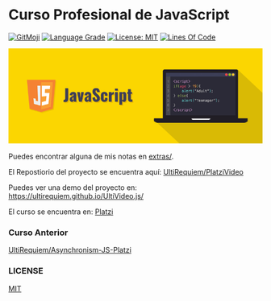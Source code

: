 # Curso Profesional de JavaScript

[![GitMoji](https://img.shields.io/badge/gitmoji-%20😜-FFDD67.svg)](https://gitmoji.dev)
[![Language Grade](https://img.shields.io/lgtm/grade/javascript/g/UltiRequiem/Professional-JavaScript-Platzi.svg?logo=lgtm&logoWidth=18)](https://lgtm.com/projects/g/UltiRequiem/Professional-JavaScript-Platzi/context:javascript)
[![License: MIT](https://img.shields.io/badge/License-MIT-blue.svg)](https://opensource.org/licenses/MIT)
[![Lines Of Code](https://img.shields.io/tokei/lines/github.com/UltiRequiem/Professional-JavaScript-Platzi?color=blue&label=Total%20Lines)](https://github.com/UltiRequiem/Professional-JavaScript-Platzi)

![Image](./extras/img/wall.png)

Puedes encontrar alguna de mis notas en [extras/](./extras).

El Repostiorio del proyecto se encuentra aquí:
[UltiRequiem/PlatziVideo](https://github.com/UltiRequiem/PlatziVideo)

Puedes ver una demo del proyecto en: https://ultirequiem.github.io/UltiVideo.js/

El curso se encuentra en: [Platzi](https://platzi.com/profesionaljs)

### Curso Anterior

[UltiRequiem/Asynchronism-JS-Platzi](https://github.com/UltiRequiem/Asynchronism-JS-Platzi)

### LICENSE

[MIT](./LICENSE.md)
